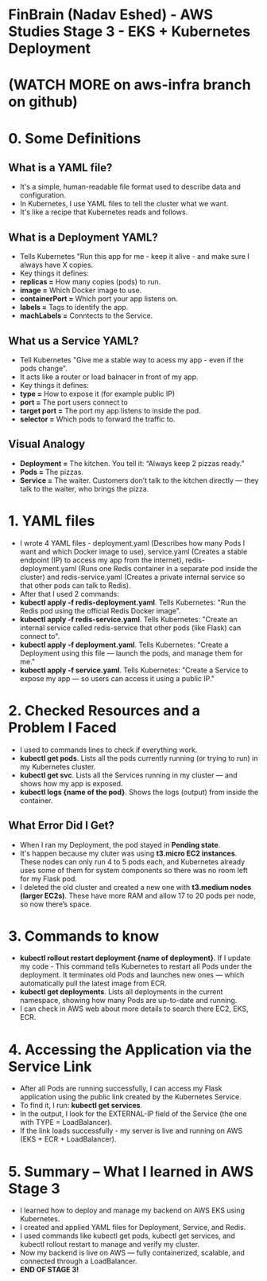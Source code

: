 # FinBrain (Nadav Eshed) - AWS Studies Stage 3 - EKS + Kubernetes Deployment
# (WATCH MORE on aws-infra branch on github)

# 0. Some Definitions

## What is a YAML file?
- It's a simple, human-readable file format used to describe data and configuration.
- In Kubernetes, I use YAML files to tell the cluster what we want.
- It's like a recipe that Kubernetes reads and follows.

## What is a Deployment YAML?
- Tells Kubernetes "Run this app for me - keep it alive - and make sure I always have X copies.
- Key things it defines:
- **replicas =** How many copies (pods) to run.
- **image =** Which Docker image to use.
- **containerPort =** Which port your app listens on.
- **labels =** Tags to identify the app.
- **machLabels =** Conntects to the Service.

## What us a Service YAML?
- Tell Kubernetes "Give me a stable way to acess my app - even if the pods change".
- It acts like a router or load balnacer in front of my app.
- Key things it defines:
- **type =** How to expose it (for example public IP)
- **port =** The port users connect to
- **target port =** The port my app listens to inside the pod.
- **selector =** Which pods to forward the traffic to.

## Visual Analogy
- **Deployment =** The kitchen. You tell it: “Always keep 2 pizzas ready.”
- **Pods =** The pizzas.
- **Service =** The waiter. Customers don’t talk to the kitchen directly — they talk to the waiter, who brings the pizza.

# 1. YAML files
- I wrote 4 YAML files - deployment.yaml (Describes how many Pods I want and which Docker image to use), service.yaml (Creates a stable endpoint (IP) to access my app from the internet), redis-deployment.yaml (Runs one Redis container in a separate pod inside the cluster) and redis-service.yaml (Creates a private internal service so that other pods can talk to Redis).
- After that I used 2 commands:
- **kubectl apply -f redis-deployment.yaml**. Tells Kubernetes: "Run the Redis pod using the official Redis Docker image".
- **kubectl apply -f redis-service.yaml**. Tells Kubernetes: "Create an internal service called redis-service that other pods (like Flask) can connect to".
- **kubectl apply -f deployment.yaml**. Tells Kubernetes: "Create a Deployment using this file — launch the pods, and manage them for me."
- **kubectl apply -f service.yaml**. Tells Kubernetes: "Create a Service to expose my app — so users can access it using a public IP."

# 2. Checked Resources and a Problem I Faced
- I used to commands lines to check if everything work.
- **kubectl get pods**. Lists all the pods currently running (or trying to run) in my Kubernetes cluster.
- **kubectl get svc**. Lists all the Services running in my cluster — and shows how my app is exposed.
- **kubectl logs {name of the pod}**. Shows the logs (output) from inside the container.

## What Error Did I Get?
- When I ran my Deployment, the pod stayed in **Pending state**.
- It's happen because my cluter was using **t3.micro EC2 instances**. These nodes can only run 4 to 5 pods each, and Kubernetes already uses some of them for system components so there was no room left for my Flask pod.
- I deleted the old cluster and created a new one with **t3.medium nodes (larger EC2s)**. These have more RAM and allow 17 to 20 pods per node, so now there’s space.

# 3. Commands to know
- **kubectl rollout restart deployment {name of deployment}**. If I update my code - This command tells Kubernetes to restart all Pods under the deployment. It terminates old Pods and launches new ones — which automatically pull the latest image from ECR. 
- **kubectl get deployments**. Lists all deployments in the current namespace, showing how many Pods are up-to-date and running.
- I can check in AWS web about more details to search there EC2, EKS, ECR.

# 4. Accessing the Application via the Service Link
- After all Pods are running successfully, I can access my Flask application using the public link created by the Kubernetes Service.
- To find it, I run: **kubectl get services**.
- In the output, I look for the EXTERNAL-IP field of the Service (the one with TYPE = LoadBalancer).
- If the link loads successfully - my server is live and running on AWS (EKS + ECR + LoadBalancer).

# 5. Summary – What I learned in AWS Stage 3
- I learned how to deploy and manage my backend on AWS EKS using Kubernetes.
- I created and applied YAML files for Deployment, Service, and Redis.
- I used commands like kubectl get pods, kubectl get services, and kubectl rollout restart to manage and verify my cluster.
- Now my backend is live on AWS — fully containerized, scalable, and connected through a LoadBalancer.
- **END OF STAGE 3!**

